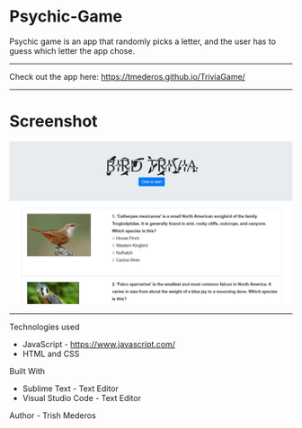 # Psychic-Game

Psychic game is an app that randomly picks a letter, and the user has to guess which letter the app chose.


---
Check out the app here: https://tmederos.github.io/TriviaGame/

---
# Screenshot
![Screenshot](https://github.com/tmederos/TriviaGame/blob/master/assets/images/screen-shot.jpg)

---
Technologies used
* JavaScript - https://www.javascript.com/
* HTML and CSS

Built With
* Sublime Text - Text Editor
* Visual Studio Code - Text Editor

Author - Trish Mederos
